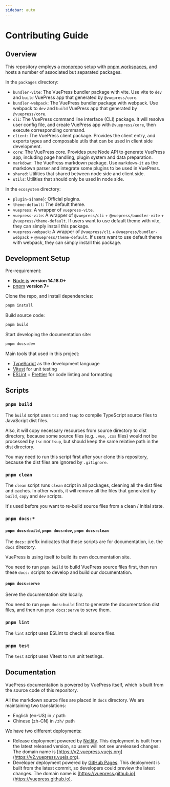 ```yaml
---
sidebar: auto
---
```


# Contributing Guide

## Overview

This repository employs a [monorepo](https://en.wikipedia.org/wiki/Monorepo) setup with [pnpm workspaces](https://pnpm.io/workspaces), and hosts a number of associated but separated packages.

In the `packages` directory:

- `bundler-vite`: The VuePress bundler package with vite. Use vite to `dev` and `build` VuePress app that generated by `@vuepress/core`.
- `bundler-webpack`: The VuePress bundler package with webpack. Use webpack to `dev` and `build` VuePress app that generated by `@vuepress/core`.
- `cli`: The VuePress command line interface (CLI) package. It will resolve user config file, and create VuePress app with `@vuepress/core`, then execute corresponding command.
- `client`: The VuePress client package. Provides the client entry, and exports types and composable utils that can be used in client side development.
- `core`: The VuePress core. Provides pure Node API to generate VuePress app, including page handling, plugin system and data preparation.
- `markdown`: The VuePress markdown package. Use `markdown-it` as the markdown parser and integrate some plugins to be used in VuePress.
- `shared`: Utilities that shared between node side and client side.
- `utils`: Utilities that should only be used in node side.

In the `ecosystem` directory:

- `plugin-${name}`: Official plugins.
- `theme-default`: The default theme.
- `vuepress`: A wrapper of `vuepress-vite`.
- `vuepress-vite`: A wrapper of `@vuepress/cli` + `@vuepress/bundler-vite` + `@vuepress/theme-default`. If users want to use default theme with vite, they can simply install this package.
- `vuepress-webpack`: A wrapper of `@vuepress/cli` + `@vuepress/bundler-webpack` + `@vuepress/theme-default`. If users want to use default theme with webpack, they can simply install this package.

## Development Setup

Pre-requirement:

- [Node.js](http://nodejs.org) **version 14.18.0+**
- [pnpm](https://pnpm.io/) **version 7+**

Clone the repo, and install dependencies:

```bash
pnpm install
```

Build source code:

```bash
pnpm build
```

Start developing the documentation site:

```bash
pnpm docs:dev
```

Main tools that used in this project:

- [TypeScript](https://www.typescriptlang.org/) as the development language
- [Vitest](https://vitest.dev/) for unit testing
- [ESLint](https://eslint.org/) + [Prettier](https://prettier.io/) for code linting and formatting

## Scripts

### `pnpm build`

The `build` script uses `tsc` and `tsup` to compile TypeScript source files to JavaScript dist files.

Also, it will copy necessary resources from source directory to dist directory, because some source files (e.g. `.vue`, `.css` files) would not be processed by `tsc` nor `tsup`, but should keep the same relative path in the dist directory.

You may need to run this script first after your clone this repository, because the dist files are ignored by `.gitignore`.

### `pnpm clean`

The `clean` script runs `clean` script in all packages, cleaning all the dist files and caches. In other words, it will remove all the files that generated by `build`, `copy` and `dev` scripts.

It's used before you want to re-build source files from a clean / initial state.

### `pnpm docs:*`

#### `pnpm docs:build`, `pnpm docs:dev`, `pnpm docs:clean`

The `docs:` prefix indicates that these scripts are for documentation, i.e. the `docs` directory.

VuePress is using itself to build its own documentation site.

You need to run `pnpm build` to build VuePress source files first, then run these `docs:` scripts to develop and build our documentation.

#### `pnpm docs:serve`

Serve the documentation site locally.

You need to run `pnpm docs:build` first to generate the documentation dist files, and then run `pnpm docs:serve` to serve them.

### `pnpm lint`

The `lint` script uses ESLint to check all source files.

### `pnpm test`

The `test` script uses Vitest to run unit testings.

## Documentation

VuePress documentation is powered by VuePress itself, which is built from the source code of this repository.

All the markdown source files are placed in `docs` directory. We are maintaining two translations:

- English (en-US) in `/` path
- Chinese (zh-CN) in `/zh/` path

We have two different deployments:

- Release deployment powered by [Netlify](https://www.netlify.com). This deployment is built from the latest released version, so users will not see unreleased changes. The domain name is [https://v2.vuepress.vuejs.org](https://v2.vuepress.vuejs.org).
- Developer deployment powered by [GitHub Pages](https://pages.github.com). This deployment is built from the latest commit, so developers could preview the latest changes. The domain name is [https://vuepress.github.io](https://vuepress.github.io).
